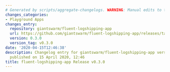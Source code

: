 ```yaml
---
# Generated by scripts/aggregate-changelogs. WARNING: Manual edits to this files will be overwritten.
changes_categories:
- Playground Apps
changes_entry:
  repository: giantswarm/fluent-logshipping-app
  url: https://github.com/giantswarm/fluent-logshipping-app/releases/tag/v0.3.0
  version: 0.3.0
  version_tag: v0.3.0
date: '2020-04-15T12:46:38'
description: Changelog entry for giantswarm/fluent-logshipping-app version 0.3.0,
  published on 15 April 2020, 12:46
title: fluent-logshipping-app Release v0.3.0
---
```



